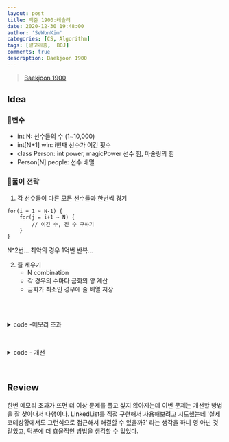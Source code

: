 ```yaml
---
layout: post
title: 백준 1900:레슬러
date: 2020-12-30 19:48:00
author: 'SeWonKim'
categories: [CS, Algorithm]
tags: [알고리즘,  BOJ]
comments: true
description: Baekjoon 1900
---
```


> [Baekjoon 1900](https://www.acmicpc.net/problem/1900)

## Idea

### 🥚변수

- int N: 선수들의 수 (1~10,000)
- int[N+1] win: i번째 선수가 이긴 횟수
- class Person: int power, magicPower 선수 힘, 마술링의 힘
- Person[N] people: 선수 배열


### 🍳풀이 전략

1. 각 선수들이 다른 모든 선수들과 한번씩 경기
   
```
for(i = 1 ~ N-1) {
    for(j = i+1 ~ N) {
        // 이긴 수, 진 수 구하기
    }
}
```

N^2번... 최악의 경우 1억번 반복...

2. 줄 세우기
    - N combination
    - 각 경우의 수마다 금화의 양 계산
    - 금화가 최소인 경우에 줄 배열 저장

&nbsp;  
&nbsp;


<details>
<summary>code -메모리 초과</summary>
<div markdown="1">

- 대결하면서 패배한 사람을 winList에 넣기보다 나보다 앞에 위치시키면 계산을 줄일 수 있지 않을까?
- 값을 중간에 삽입/삭제 하는 경우 어떤 자료구조를 사용하는게 좋을까? LinkedList?
- 굳이 winList를 생성하지 않고, **win 한 횟수를 기준으로 내림차순 정렬** 시키면 금화가 최소가 될 수 있다!
 
```java
import java.io.*;
import java.util.*;

public class Main {
    public static class Person {
        int num, power, magicPower;
        ArrayList<Integer> winList = new ArrayList<Integer>();

        public Person(int num, int power, int magicPower) {
            this.num = num;
            this.power = power;
            this.magicPower = magicPower;
        }
    }

    static int gold = Integer.MAX_VALUE;
    static int[] win, list;
    static Person[] people;
    public static void main(String[] args) throws Exception {
        BufferedReader br = new BufferedReader(new InputStreamReader(System.in));
        int N = Integer.parseInt(br.readLine());
        list = new int[N];
        win = new int[N+1];
        people = new Person[N];

        // input
        StringTokenizer st = null;
        for (int i = 0; i < N; i++) {
            st = new StringTokenizer(br.readLine(), " ");
            people[i] = new Person(i+1, Integer.parseInt(st.nextToken()), Integer.parseInt(st.nextToken()));
        }

        // 1. 대결
       for (int i = 0; i < N-1; i++) {
           for (int j = i+1; j < N; j++) {
               int a = people[i].power + people[j].power * people[i].magicPower;
               int b = people[j].power + people[i].power * people[j].magicPower;

               if(a > b) {
                   win[people[i].num]++;
                   people[i].winList.add(people[j].num);
               }
               else {
                   win[people[j].num]++;
                   people[j].winList.add(people[i].num);
               }
           }
       }

       // 2. 줄세우기
        boolean[] visit = new boolean[N+1];
        int[] comb = new int[N];
        go(N, 0, visit, comb);

        for (int i = 0; i < N; i++) {
            System.out.println(list[i]);
        }
    }

    private static void go(int n, int cnt, boolean[] visit, int[] comb) {
        if(cnt == n) {
            int sum = 0;
            for (int i = 0; i < n; i++) {
                Person now = null;
                for (int k = 0; k < n; k++) {
                    if(people[k].num == comb[i])    now = people[k];
                }
                sum += win[now.num];

                for (int j = 0; j < i; j++) {
                    for (int k = 0; k < now.winList.size(); k++) {
                        if(now.winList.get(k) == comb[j]) {
                            sum++;
                            break;
                        }
                    }
                }
            }
            
            if(sum < gold) {
                gold = sum;
                for (int i = 0; i < n; i++) {
                    list[i] = comb[i];
                }
            }
            return;
        }

        for (int i = 1; i <= n; i++) {
            if(!visit[i]) {
                visit[i] = true;
                comb[cnt] = i;
                go(n, cnt+1, visit, comb);
                visit[i] = false;
            }
        }
    }
}

```

</div>
</details>

&nbsp;


<details>
<summary>code - 개선</summary>
<div markdown="1">

```java
import java.io.*;
import java.util.*;

public class Main {

    public static class Person {
        int num, power, magicPower, winCount;

        public Person(int num, int power, int magicPower) {
            this.num = num;
            this.power = power;
            this.magicPower = magicPower;
        }
    }

    static Person[] people;
    public static void main(String[] args) throws Exception {
        BufferedReader br = new BufferedReader(new InputStreamReader(System.in));

        int N = Integer.parseInt(br.readLine());
        people = new Person[N];

        // input
        StringTokenizer st = null;
        for (int i = 0; i < N; i++) {
            st = new StringTokenizer(br.readLine(), " ");
            people[i] = new Person(i+1, Integer.parseInt(st.nextToken()), Integer.parseInt(st.nextToken()));
        }

        for (int i = 0; i < N-1; i++) {
           for (int j = i+1; j < N; j++) {
               fight(people[i], people[j]);
           }
        }

        Arrays.sort(people, new Comparator<Person>() {
            @Override
            public int compare(Person o1, Person o2) {
                return o2.winCount-o1.winCount;
            }
        });

        for (int i = 0; i < N; i++) {
            System.out.println(people[i].num);
        }
    }

    private static void fight(Person A, Person B) {
        int powerA = A.power + B.power * A.magicPower;
        int powerB = B.power + A.power * B.magicPower;

        if(powerA > powerB) {
            A.winCount++;
        }
        else {
            B.winCount++;
        }
    }
}
```

</div>
</details>

&nbsp;

## Review

한번 메모리 초과가 뜨면 더 이상 문제를 풀고 싶지 않아지는데 이번 문제는 개선할 방법을 잘 찾아내서 다행이다. 
LinkedList를 직접 구현해서 사용해보려고 시도했는데 '실제 코테상황에서도 그런식으로 접근해서 해결할 수 있을까?' 라는 생각을 하니 영 아닌 것 같았고, 덕분에 더 효율적인 방법을 생각할 수 있었다.

&nbsp;  
&nbsp;
